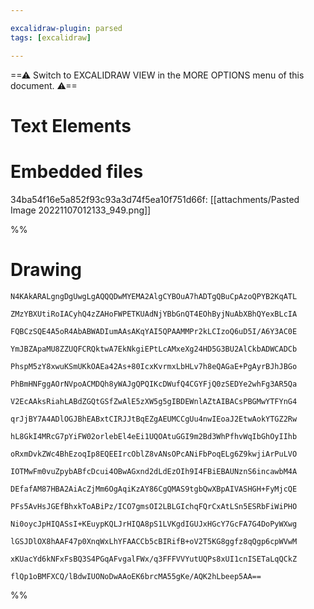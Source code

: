```yaml
---

excalidraw-plugin: parsed
tags: [excalidraw]

---
```

==⚠  Switch to EXCALIDRAW VIEW in the MORE OPTIONS menu of this document. ⚠==


# Text Elements

# Embedded files
34ba54f16e5a852f93c93a3d74f5ea10f751d66f: [[attachments/Pasted Image 20221107012133_949.png]]

%%
# Drawing
```compressed-json
N4KAkARALgngDgUwgLgAQQQDwMYEMA2AlgCYBOuA7hADTgQBuCpAzoQPYB2KqATL

ZMzYBXUtiRoIACyhQ4zZAHoFWPETKUAdNjYBbGnQT4EOhByjNuAbXBhQYexBLcIA

FQBCzSQE4A5oR4AbABWADIumAAsAKqYAI5QPAAMMPr2kLCIzoQ6uD5I/A6Y3AC0E

YmJBZApaMU8ZZUQFCRQktwA7EkNkgiEPtLcAMxeXg24HD5G3BU2AlCkbADWCADCb

PhspM5zY8xwuKSmUKkOAEa42As+80IcxKvrmxLbHLv7h8eQAGaE+PgAyrBJhJBGo

PhBmHNFggAOrNVpoACMDQh8yWAJgQPQIKcDWufQ4CGYFjQ0zSEDYe2whFg3AR5Qa

V2EcAAksRiahLABdZGQtGSfZwAlE5zXW5g5gIBDEWnlAZtAIBACsPBGMwYTFYnG4

qrJjBY7A4ADlOGJBhEABxtCIRJJtBqEZgAEUMCCgUu4nwIEoaJ2EtwAokYTGZ2Rw

hL8GkI4MRcG7pYiFW02orlebEl4eEi1UQOAtuGGI9m2Bd3WhPfhvWqIbGhOyIIhb

oRxmDvkZWc4BhEzoqIp8EQEEIrcOblZ8vANsOPcANiFbPoqELg6Z9kwjiArPuLVO

IOTMwFm0vuZpybABfcDcui4OBwAGxnd2dLdEzOIh9I4FBiEBAUNznS6incawbM4A

DEfafAM87HBA2AiAcZjMm6OgAqiKzAY86CgQMAS9tgbQwXBpAIVASHGH+FyMjcQE

PFs5AvHsJGEfBhxkToABiPz/ICO7gmsOI2LBLGIchqFQrCxAtLSn5ESRbFiWiPHO

Ni0oycJpHIQASsI+KEuypKQLJrHIQA8pS1LVKgdIGUJxHGcY7GcFA7G4DoPyWXwg

lGSJDlOX8hAAF47p0XnqWxLhYFAACCb5cBIRifB+oV2T5KG8ggfz8qQgp6cpWVwM

xKUacYd6kNFxFsBQ3S4PGqAFvgalFWx/q3FFFVVYutUQPs8xUI1cnISETaLqQCkZ

flQp1oBMFXCQ/lBdwIUONoDwAAoEK6brcMA55gKe/AQK2hLbeep5AA==
```
%%